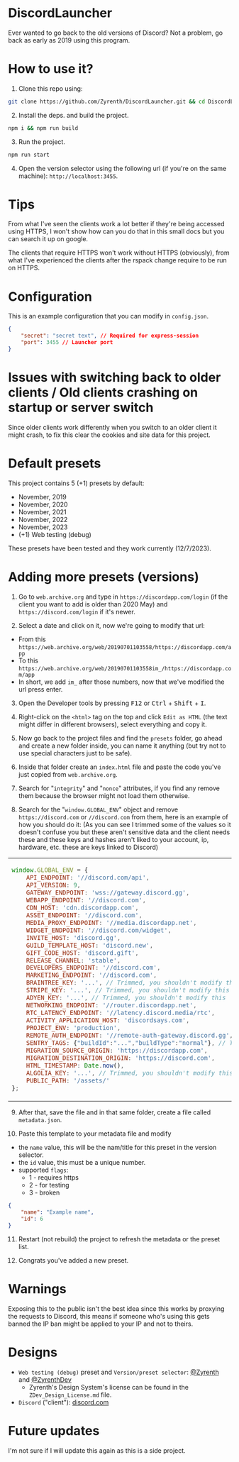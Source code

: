# DiscordLauncher
Ever wanted to go back to the old versions of Discord? Not a problem, go back as early as 2019 using this program.

# How to use it?
1. Clone this repo using:
```bash
git clone https://github.com/Zyrenth/DiscordLauncher.git && cd DiscordLauncher
```

2. Install the deps. and build the project.
```bash
npm i && npm run build
```

3. Run the project.
```bash
npm run start
```

4. Open the version selector using the following url (if you're on the same machine): `http://localhost:3455`.

# Tips
From what I've seen the clients work a lot better if they're being accessed using HTTPS, I won't show how can you do that in this small docs but you can search it up on google.

The clients that require HTTPS won't work without HTTPS (obviously), from what I've experienced the clients after the rspack change require to be run on HTTPS.

# Configuration
This is an example configuration that you can modify in `config.json`.
```json
{
    "secret": "secret text", // Required for express-session
    "port": 3455 // Launcher port
}
```

# Issues with switching back to older clients / Old clients crashing on startup or server switch
Since older clients work differently when you switch to an older client it might crash, to fix this clear the cookies and site data for this project.

# Default presets
This project contains 5 (+1) presets by default:
- November, 2019
- November, 2020
- November, 2021
- November, 2022
- November, 2023
- (+1) Web testing (debug)

These presets have been tested and they work currently (12/7/2023).

# Adding more presets (versions)
1. Go to `web.archive.org` and type in `https://discordapp.com/login` (if the client you want to add is older than 2020 May) and `https://discord.com/login` if it's newer.

2. Select a date and click on it, now we're going to modify that url:
  - From this `https://web.archive.org/web/20190701103558/https://discordapp.com/app`
  - To this `https://web.archive.org/web/20190701103558im_/https://discordapp.com/app`
  - In short, we add `im_` after those numbers, now that we've modified the url press enter.

3. Open the Developer tools by pressing <kbd>F12</kbd> or <kbd>Ctrl</kbd> + <kbd>Shift</kbd> + <kbd>I</kbd>.

4. Right-click on the `<html>` tag on the top and click `Edit as HTML` (the text might differ in different browsers), select everything and copy it.

5. Now go back to the project files and find the `presets` folder, go ahead and create a new folder inside, you can name it anything (but try not to use special characters just to be safe).

6. Inside that folder create an `index.html` file and paste the code you've just copied from `web.archive.org`.

7. Search for "`integrity`" and "`nonce`" attributes, if you find any remove them because the browser might not load them otherwise.

8. Search for the "`window.GLOBAL_ENV`" object and remove `https://discord.com` or `//discord.com` from them, here is an example of how you should do it:
(As you can see I trimmed some of the values so it doesn't confuse you but these aren't sensitive data and the client needs these and these keys and hashes aren't liked to your account, ip, hardware, etc. these are keys linked to Discord)
<table>
<tr>
<td>

```js
window.GLOBAL_ENV = {
    API_ENDPOINT: '//discord.com/api',
    API_VERSION: 9,
    GATEWAY_ENDPOINT: 'wss://gateway.discord.gg',
    WEBAPP_ENDPOINT: '//discord.com',
    CDN_HOST: 'cdn.discordapp.com',
    ASSET_ENDPOINT: '//discord.com',
    MEDIA_PROXY_ENDPOINT: '//media.discordapp.net',
    WIDGET_ENDPOINT: '//discord.com/widget',
    INVITE_HOST: 'discord.gg',
    GUILD_TEMPLATE_HOST: 'discord.new',
    GIFT_CODE_HOST: 'discord.gift',
    RELEASE_CHANNEL: 'stable',
    DEVELOPERS_ENDPOINT: '//discord.com',
    MARKETING_ENDPOINT: '//discord.com',
    BRAINTREE_KEY: '...', // Trimmed, you shouldn't modify this
    STRIPE_KEY: '...', // Trimmed, you shouldn't modify this
    ADYEN_KEY: '...', // Trimmed, you shouldn't modify this
    NETWORKING_ENDPOINT: '//router.discordapp.net',
    RTC_LATENCY_ENDPOINT: '//latency.discord.media/rtc',
    ACTIVITY_APPLICATION_HOST: 'discordsays.com',
    PROJECT_ENV: 'production',
    REMOTE_AUTH_ENDPOINT: '//remote-auth-gateway.discord.gg',
    SENTRY_TAGS: {"buildId":"...","buildType":"normal"}, // Trimmed, you shouldn't modify this
    MIGRATION_SOURCE_ORIGIN: 'https://discordapp.com',
    MIGRATION_DESTINATION_ORIGIN: 'https://discord.com',
    HTML_TIMESTAMP: Date.now(),
    ALGOLIA_KEY: '...', // Trimmed, you shouldn't modify this
    PUBLIC_PATH: '/assets/'
};
```

</td>
<td>

```js
window.GLOBAL_ENV = {
    API_ENDPOINT: '/api', // Modified
    API_VERSION: 9,
    GATEWAY_ENDPOINT: 'wss://gateway.discord.gg',
    WEBAPP_ENDPOINT: '', // Modified
    CDN_HOST: 'cdn.discordapp.com',
    ASSET_ENDPOINT: '', // Modified
    MEDIA_PROXY_ENDPOINT: '//media.discordapp.net',
    WIDGET_ENDPOINT: '/widget', // Modified
    INVITE_HOST: 'discord.gg',
    GUILD_TEMPLATE_HOST: 'discord.new',
    GIFT_CODE_HOST: 'discord.gift',
    RELEASE_CHANNEL: 'stable',
    DEVELOPERS_ENDPOINT: '', // Modified
    MARKETING_ENDPOINT: '', // Modified
    BRAINTREE_KEY: '...', // Trimmed, you shouldn't modify this
    STRIPE_KEY: '...', // Trimmed, you shouldn't modify this
    ADYEN_KEY: '...', // Trimmed, you shouldn't modify this
    NETWORKING_ENDPOINT: '//router.discordapp.net',
    RTC_LATENCY_ENDPOINT: '//latency.discord.media/rtc',
    ACTIVITY_APPLICATION_HOST: 'discordsays.com',
    PROJECT_ENV: 'production',
    REMOTE_AUTH_ENDPOINT: '//remote-auth-gateway.discord.gg',
    SENTRY_TAGS: {"buildId":"...","buildType":"normal"}, // Trimmed, you shouldn't modify this
    MIGRATION_SOURCE_ORIGIN: '', // Modified
    MIGRATION_DESTINATION_ORIGIN: '', // Modified
    HTML_TIMESTAMP: Date.now(),
    ALGOLIA_KEY: '...', // Trimmed, you shouldn't modify this
    PUBLIC_PATH: '/assets/'
};
```

</td>
</tr>
</table>

9. After that, save the file and in that same folder, create a file called `metadata.json`.

10. Paste this template to your metadata file and modify
  - the `name` value, this will be the nam/title for this preset in the version selector.
  - the `id` value, this must be a unique number.
  - supported `flags`:
    - 1 - requires https
    - 2 - for testing
    - 3 - broken
```json
{
    "name": "Example name",
    "id": 6
}
```

11. Restart (not rebuild) the project to refresh the metadata or the preset list.

12. Congrats you've added a new preset.

# Warnings
Exposing this to the public isn't the best idea since this works by proxying the requests to Discord, this means if someone who's using this gets banned the IP ban might be applied to your IP and not to theirs.

# Designs
- `Web testing (debug)` preset and `Version/preset selector`: [@Zyrenth](https://github.com/Zyrenth) and [@ZyrenthDev](https://github.com/ZyrenthDev)
  - Zyrenth's Design System's license can be found in the `ZDev_Design_License.md` file.
- `Discord` ("client"): [discord.com](https://discord.com)

# Future updates
I'm not sure if I will update this again as this is a side project.